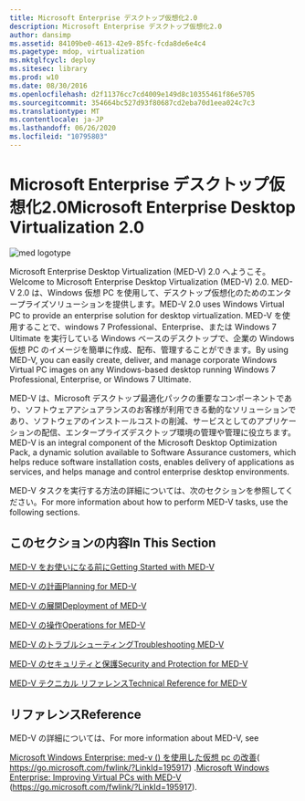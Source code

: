 ```yaml
---
title: Microsoft Enterprise デスクトップ仮想化2.0
description: Microsoft Enterprise デスクトップ仮想化2.0
author: dansimp
ms.assetid: 84109be0-4613-42e9-85fc-fcda8de6e4c4
ms.pagetype: mdop, virtualization
ms.mktglfcycl: deploy
ms.sitesec: library
ms.prod: w10
ms.date: 08/30/2016
ms.openlocfilehash: d2f11376cc7cd4009e149d8c10355461f86e5705
ms.sourcegitcommit: 354664bc527d93f80687cd2eba70d1eea024c7c3
ms.translationtype: MT
ms.contentlocale: ja-JP
ms.lasthandoff: 06/26/2020
ms.locfileid: "10795803"
---
```

# <span data-ttu-id="c891d-103">Microsoft Enterprise デスクトップ仮想化2.0</span><span class="sxs-lookup"><span data-stu-id="c891d-103">Microsoft Enterprise Desktop Virtualization 2.0</span></span>


![med logotype](images/med-v2logo.gif)

<span data-ttu-id="c891d-105">Microsoft Enterprise Desktop Virtualization (MED-V) 2.0 へようこそ。</span><span class="sxs-lookup"><span data-stu-id="c891d-105">Welcome to Microsoft Enterprise Desktop Virtualization (MED-V) 2.0.</span></span> <span data-ttu-id="c891d-106">MED-V 2.0 は、Windows 仮想 PC を使用して、デスクトップ仮想化のためのエンタープライズソリューションを提供します。</span><span class="sxs-lookup"><span data-stu-id="c891d-106">MED-V 2.0 uses Windows Virtual PC to provide an enterprise solution for desktop virtualization.</span></span> <span data-ttu-id="c891d-107">MED-V を使用することで、windows 7 Professional、Enterprise、または Windows 7 Ultimate を実行している Windows ベースのデスクトップで、企業の Windows 仮想 PC のイメージを簡単に作成、配布、管理することができます。</span><span class="sxs-lookup"><span data-stu-id="c891d-107">By using MED-V, you can easily create, deliver, and manage corporate Windows Virtual PC images on any Windows-based desktop running Windows 7 Professional, Enterprise, or Windows 7 Ultimate.</span></span>

<span data-ttu-id="c891d-108">MED-V は、Microsoft デスクトップ最適化パックの重要なコンポーネントであり、ソフトウェアアシュアランスのお客様が利用できる動的なソリューションであり、ソフトウェアのインストールコストの削減、サービスとしてのアプリケーションの配信、エンタープライズデスクトップ環境の管理や管理に役立ちます。</span><span class="sxs-lookup"><span data-stu-id="c891d-108">MED-V is an integral component of the Microsoft Desktop Optimization Pack, a dynamic solution available to Software Assurance customers, which helps reduce software installation costs, enables delivery of applications as services, and helps manage and control enterprise desktop environments.</span></span>

<span data-ttu-id="c891d-109">MED-V タスクを実行する方法の詳細については、次のセクションを参照してください。</span><span class="sxs-lookup"><span data-stu-id="c891d-109">For more information about how to perform MED-V tasks, use the following sections.</span></span>

## <span data-ttu-id="c891d-110">このセクションの内容</span><span class="sxs-lookup"><span data-stu-id="c891d-110">In This Section</span></span>


[<span data-ttu-id="c891d-111">MED-V をお使いになる前に</span><span class="sxs-lookup"><span data-stu-id="c891d-111">Getting Started with MED-V</span></span>](getting-started-with-med-vmedv2.md)

[<span data-ttu-id="c891d-112">MED-V の計画</span><span class="sxs-lookup"><span data-stu-id="c891d-112">Planning for MED-V</span></span>](planning-for-med-v.md)

[<span data-ttu-id="c891d-113">MED-V の展開</span><span class="sxs-lookup"><span data-stu-id="c891d-113">Deployment of MED-V</span></span>](deployment-of-med-v.md)

[<span data-ttu-id="c891d-114">MED-V の操作</span><span class="sxs-lookup"><span data-stu-id="c891d-114">Operations for MED-V</span></span>](operations-for-med-v.md)

[<span data-ttu-id="c891d-115">MED-V のトラブルシューティング</span><span class="sxs-lookup"><span data-stu-id="c891d-115">Troubleshooting MED-V</span></span>](troubleshooting-med-vmedv2.md)

[<span data-ttu-id="c891d-116">MED-V のセキュリティと保護</span><span class="sxs-lookup"><span data-stu-id="c891d-116">Security and Protection for MED-V</span></span>](security-and-protection-for-med-v.md)

[<span data-ttu-id="c891d-117">MED-V テクニカル リファレンス</span><span class="sxs-lookup"><span data-stu-id="c891d-117">Technical Reference for MED-V</span></span>](technical-reference-for-med-v.md)

## <span data-ttu-id="c891d-118">リファレンス</span><span class="sxs-lookup"><span data-stu-id="c891d-118">Reference</span></span>


<span data-ttu-id="c891d-119">MED-V の詳細については、</span><span class="sxs-lookup"><span data-stu-id="c891d-119">For more information about MED-V, see</span></span>

<span data-ttu-id="c891d-120">[Microsoft Windows Enterprise: med-v () を使用した仮想 pc の改善](https://go.microsoft.com/fwlink/?LinkId=195917)( https://go.microsoft.com/fwlink/?LinkId=195917) .</span><span class="sxs-lookup"><span data-stu-id="c891d-120">[Microsoft Windows Enterprise: Improving Virtual PCs with MED-V](https://go.microsoft.com/fwlink/?LinkId=195917) (https://go.microsoft.com/fwlink/?LinkId=195917).</span></span>

 

 





